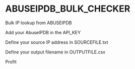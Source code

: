 # ABUSEIPDB_BULK_CHECKER
Bulk IP lookup from ABUSEIPDB

Add your AbuseIPDB in the API_KEY

Define your source IP address in SOURCEFILE.txt

Define your output filename in OUTPUTFILE.csv

Profit
